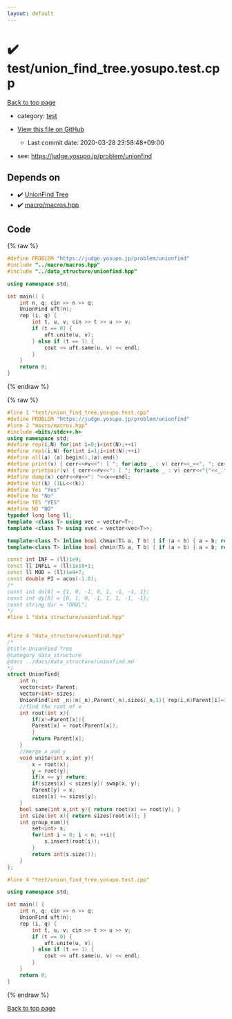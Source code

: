 ```yaml
---
layout: default
---
```


<!-- mathjax config similar to math.stackexchange -->
<script type="text/javascript" async
  src="https://cdnjs.cloudflare.com/ajax/libs/mathjax/2.7.5/MathJax.js?config=TeX-MML-AM_CHTML">
</script>
<script type="text/x-mathjax-config">
  MathJax.Hub.Config({
    TeX: { equationNumbers: { autoNumber: "AMS" }},
    tex2jax: {
      inlineMath: [ ['$','$'] ],
      processEscapes: true
    },
    "HTML-CSS": { matchFontHeight: false },
    displayAlign: "left",
    displayIndent: "2em"
  });
</script>

<script type="text/javascript" src="https://cdnjs.cloudflare.com/ajax/libs/jquery/3.4.1/jquery.min.js"></script>
<script src="https://cdn.jsdelivr.net/npm/jquery-balloon-js@1.1.2/jquery.balloon.min.js" integrity="sha256-ZEYs9VrgAeNuPvs15E39OsyOJaIkXEEt10fzxJ20+2I=" crossorigin="anonymous"></script>
<script type="text/javascript" src="../../assets/js/copy-button.js"></script>
<link rel="stylesheet" href="../../assets/css/copy-button.css" />


# :heavy_check_mark: test/union_find_tree.yosupo.test.cpp

<a href="../../index.html">Back to top page</a>

* category: <a href="../../index.html#098f6bcd4621d373cade4e832627b4f6">test</a>
* <a href="{{ site.github.repository_url }}/blob/master/test/union_find_tree.yosupo.test.cpp">View this file on GitHub</a>
    - Last commit date: 2020-03-28 23:58:48+09:00


* see: <a href="https://judge.yosupo.jp/problem/unionfind">https://judge.yosupo.jp/problem/unionfind</a>


## Depends on

* :heavy_check_mark: <a href="../../library/data_structure/unionfind.hpp.html">UnionFind Tree</a>
* :heavy_check_mark: <a href="../../library/macro/macros.hpp.html">macro/macros.hpp</a>


## Code

<a id="unbundled"></a>
{% raw %}
```cpp
#define PROBLEM "https://judge.yosupo.jp/problem/unionfind"
#include "../macro/macros.hpp"
#include "../data_structure/unionfind.hpp"

using namespace std;

int main() {
    int n, q; cin >> n >> q;
    UnionFind uft(n);
    rep (i, q) {
        int t, u, v; cin >> t >> u >> v;
        if (t == 0) {
            uft.unite(u, v);
        } else if (t == 1) {
            cout << uft.same(u, v) << endl;
        }
    }
    return 0;
}

```
{% endraw %}

<a id="bundled"></a>
{% raw %}
```cpp
#line 1 "test/union_find_tree.yosupo.test.cpp"
#define PROBLEM "https://judge.yosupo.jp/problem/unionfind"
#line 2 "macro/macros.hpp"
#include <bits/stdc++.h>
using namespace std;
#define rep(i,N) for(int i=0;i<int(N);++i)
#define rep1(i,N) for(int i=1;i<int(N);++i)
#define all(a) (a).begin(),(a).end()
#define print(v) { cerr<<#v<<": [ "; for(auto _ : v) cerr<<_<<", "; cerr<<"]"<<endl; }
#define printpair(v) { cerr<<#v<<": [ "; for(auto _ : v) cerr<<"{"<<_.first<<","<<_.second<<"}"<<", "; cerr<<"]"<<endl; }
#define dump(x) cerr<<#x<<": "<<x<<endl;
#define bit(k) (1LL<<(k))
#define Yes "Yes"
#define No "No"
#define YES "YES"
#define NO "NO"
typedef long long ll;
template <class T> using vec = vector<T>;
template <class T> using vvec = vector<vec<T>>;

template<class T> inline bool chmax(T& a, T b) { if (a < b) { a = b; return true; } return false; }
template<class T> inline bool chmin(T& a, T b) { if (a > b) { a = b; return true; } return false; }

const int INF = (ll)1e9;
const ll INFLL = (ll)1e18+1;
const ll MOD = (ll)1e9+7;
const double PI = acos(-1.0);
/*
const int dx[8] = {1, 0, -1, 0, 1, -1, -1, 1};
const int dy[8] = {0, 1, 0, -1, 1, 1, -1, -1};
const string dir = "DRUL";
*/
#line 1 "data_structure/unionfind.hpp"


#line 4 "data_structure/unionfind.hpp"
/*
@title UnionFind Tree
@category data_structure
@docs ../docs/data_structure/unionfind.md
*/
struct UnionFind{
    int n;
    vector<int> Parent;
    vector<int> sizes;
    UnionFind(int _n):n(_n),Parent(_n),sizes(_n,1){ rep(i,n)Parent[i]=i; }
    //find the root of x
    int root(int x){
        if(x!=Parent[x]){
        Parent[x] = root(Parent[x]);
        }
        return Parent[x];
    }
    //merge x and y
    void unite(int x,int y){
        x = root(x);
        y = root(y);
        if(x == y) return;
        if(sizes[x] < sizes[y]) swap(x, y);
        Parent[y] = x;
        sizes[x] += sizes[y];
    }
    bool same(int x,int y){ return root(x) == root(y); }
    int size(int x){ return sizes[root(x)]; }
    int group_num(){
        set<int> s;
        for(int i = 0; i < n; ++i){
            s.insert(root(i));
        }
        return int(s.size());
    }
};

#line 4 "test/union_find_tree.yosupo.test.cpp"

using namespace std;

int main() {
    int n, q; cin >> n >> q;
    UnionFind uft(n);
    rep (i, q) {
        int t, u, v; cin >> t >> u >> v;
        if (t == 0) {
            uft.unite(u, v);
        } else if (t == 1) {
            cout << uft.same(u, v) << endl;
        }
    }
    return 0;
}

```
{% endraw %}

<a href="../../index.html">Back to top page</a>

